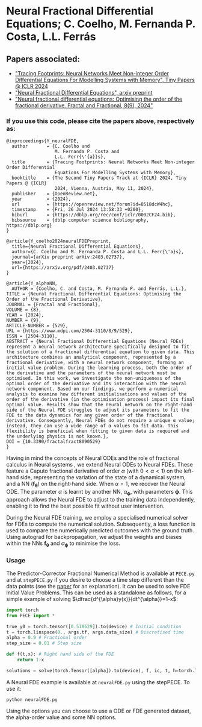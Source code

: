 # **Neural Fractional Differential Equations; C. Coelho, M. Fernanda P. Costa, L.L. Ferrás**

## Papers associated:
- ["Tracing Footprints: Neural Networks Meet Non-integer Order Differential Equations For Modelling Systems with Memory", Tiny Papers @ ICLR 2024](https://openreview.net/forum?id=8518dcW4hc&referrer=%5Bthe%20profile%20of%20C.%20Coelho%5D(%2Fprofile%3Fid%3D~C._Coelho2))
- ["Neural Fractional Differential Equations", arxiv preprint](https://arxiv.org/abs/2403.02737)
- ["Neural fractional differential equations: Optimising the order of the fractional derivative. Fractal and Fractional, 8(9), 2024"](https://www.mdpi.com/2504-3110/8/9/529)

### **If you use this code, please cite the papers above, respectively as:**

```
@inproceedings{Y_neuralFDE,
  author       = {C. Coelho and
                  M. Fernanda P. Costa and
                  L.L. Ferr{\'{a}}s},
  title        = {Tracing Footprints: Neural Networks Meet Non-integer Order Differential
                  Equations For Modelling Systems with Memory},
  booktitle    = {The Second Tiny Papers Track at {ICLR} 2024, Tiny Papers @ {ICLR}
                  2024, Vienna, Austria, May 11, 2024},
  publisher    = {OpenReview.net},
  year         = {2024},
  url          = {https://openreview.net/forum?id=8518dcW4hc},
  timestamp    = {Fri, 26 Jul 2024 13:58:33 +0200},
  biburl       = {https://dblp.org/rec/conf/iclr/0002CF24.bib},
  bibsource    = {dblp computer science bibliography, https://dblp.org}
}
```

```
@article{Y_coelho2024neuralFDEPreprint,
  title={Neural Fractional Differential Equations},
  author={C. Coelho and M. Fernanda P. Costa and L.L. Ferr{\'a}s},
  journal={arXiv preprint arXiv:2403.02737},
  year={2024},
  url={https://arxiv.org/pdf/2403.02737}
}
```

```
@article{Y_alphaNN,
  AUTHOR = {Coelho, C. and Costa, M. Fernanda P. and Ferrás, L.L.},
TITLE = {Neural Fractional Differential Equations: Optimising the Order of the Fractional Derivative},
JOURNAL = {Fractal and Fractional},
VOLUME = {8},
YEAR = {2024},
NUMBER = {9},
ARTICLE-NUMBER = {529},
URL = {https://www.mdpi.com/2504-3110/8/9/529},
ISSN = {2504-3110},
ABSTRACT = {Neural Fractional Differential Equations (Neural FDEs) represent a neural network architecture specifically designed to fit the solution of a fractional differential equation to given data. This architecture combines an analytical component, represented by a fractional derivative, with a neural network component, forming an initial value problem. During the learning process, both the order of the derivative and the parameters of the neural network must be optimised. In this work, we investigate the non-uniqueness of the optimal order of the derivative and its interaction with the neural network component. Based on our findings, we perform a numerical analysis to examine how different initialisations and values of the order of the derivative (in the optimisation process) impact its final optimal value. Results show that the neural network on the right-hand side of the Neural FDE struggles to adjust its parameters to fit the FDE to the data dynamics for any given order of the fractional derivative. Consequently, Neural FDEs do not require a unique α value; instead, they can use a wide range of α values to fit data. This flexibility is beneficial when fitting to given data is required and the underlying physics is not known.},
DOI = {10.3390/fractalfract8090529}
}
```


Having in mind the concepts of Neural ODEs and the role of fractional calculus in Neural systems , we extend Neural ODEs to Neural FDEs. These feature a Caputo fractional derivative of order $\alpha$ (with $0<\alpha<1$) on the left-hand side, representing the variation of the state of a dynamical system, and a NN ($\boldsymbol{f_\theta}$) on the right-hand side. When $\alpha=1$, we recover the Neural ODE. The parameter $\alpha$ is learnt by another NN, $\alpha_{\boldsymbol{\phi}}$, with parameters $\boldsymbol{\phi}$. This approach allows the Neural FDE to adjust to the training data independently, enabling it to find the best possible fit without user intervention.

During the Neural FDE training, we employ a specialised numerical solver for FDEs to compute the numerical solution. Subsequently, a loss function is used to compare the numerically predicted outcomes with the ground truth. Using autograd for backpropagation, we adjust the weights and biases within the NNs $\boldsymbol{f_\theta}$ and $\alpha_{\boldsymbol{\phi}}$ to minimise the loss.

### **Usage**

The Predictor-Corrector Fractional Numerical Method is available at ```PECE.py``` and at ```stepPECE.py``` if you desire to choose a time step different than the data points (see the [paper](https://arxiv.org/abs/2403.02737) for an explanation). It can be used to solve FDE Initial Value Problems. This can be used as a standalone as follows, for a simple example of solving $\dfrac{d^{\alpha}y(x)}{dt^{\alpha}}=1-x$:

```python
import torch
from PECE import *

true_y0 = torch.tensor([0.518629]).to(device) # Initial condition
t = torch.linspace(0., args.tf, args.data_size) # Discretised time
alpha = 0.9 # Fractional order
step_size = 0.01 # Step size

def f(t,x): # Right hand side of the FDE
    return 1-x

solutions = solve(torch.Tensor([alpha]).to(device), f, ic, t, h=torch.Tensor([step_size]))
```

A Neural FDE example is available at ```neuralFDE.py``` using the stepPECE. To use it:

```
python neuralFDE.py
```

Using the options you can choose to use a ODE or FDE generated dataset, the alpha-order value and some NN options.
